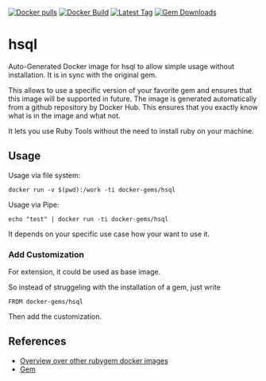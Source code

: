 [![Docker pulls](https://img.shields.io/docker/pulls/rubygem/hsql.svg)](https://hub.docker.com/r/rubygem/hsql/)
[![Docker Build](https://img.shields.io/docker/automated/rubygem/hsql.svg)](https://hub.docker.com/r/rubygem/hsql/)
[![Latest Tag](https://img.shields.io/github/tag/docker-rubygem/hsql.svg)](https://hub.docker.com/r/rubygem/hsql/)
[![Gem Downloads](https://img.shields.io/gem/dt/hsql.svg)](https://rubygems.org/gems/hsql/)
# hsql

Auto-Generated Docker image for hsql to allow simple usage without installation.
It is in sync with the original gem.

This allows to use a specific version of your favorite gem and ensures that this image will be supported in future.
The image is generated automatically from a github repository by Docker Hub.
This ensures that you exactly know what is in the image and what not.

It lets you use Ruby Tools without the need to install ruby on your machine.

## Usage

Usage via file system:

`docker run -v $(pwd):/work -ti docker-gems/hsql`

Usage via Pipe:

`echo "test" | docker run -ti docker-gems/hsql`

It depends on your specific use case how your want to use it.

### Add Customization

For extension, it could be used as base image.

So instead of struggeling with the installation of a gem, just write

`FROM docker-gems/hsql`

Then add the customization.

## References

 - [Overview over other rubygem docker images](https://github.com/thinkbot/docker-rubygem)
 - [Gem](https://rubygems.org/gems/hsql/)
